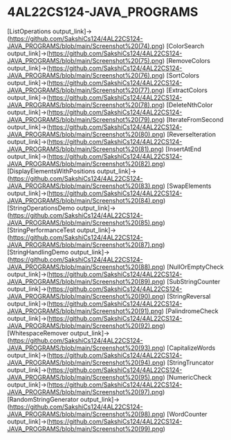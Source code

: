 # 4AL22CS124-JAVA_PROGRAMS
[ListOperations output_link]->(https://github.com/SakshiCs124/4AL22CS124-JAVA_PROGRAMS/blob/main/Screenshot%20(74).png)
[ColorSearch output_link]->(https://github.com/SakshiCs124/4AL22CS124-JAVA_PROGRAMS/blob/main/Screenshot%20(75).png)
[RemoveColors output_link]->(https://github.com/SakshiCs124/4AL22CS124-JAVA_PROGRAMS/blob/main/Screenshot%20(76).png)
[SortColors output_link]->(https://github.com/SakshiCs124/4AL22CS124-JAVA_PROGRAMS/blob/main/Screenshot%20(77).png)
[ExtractColors output_link]->(https://github.com/SakshiCs124/4AL22CS124-JAVA_PROGRAMS/blob/main/Screenshot%20(78).png)
[DeleteNthColor output_link]->(https://github.com/SakshiCs124/4AL22CS124-JAVA_PROGRAMS/blob/main/Screenshot%20(79).png)
[IterateFromSecond output_link]->(https://github.com/SakshiCs124/4AL22CS124-JAVA_PROGRAMS/blob/main/Screenshot%20(80).png)
[ReverseIteration output_link]->(https://github.com/SakshiCs124/4AL22CS124-JAVA_PROGRAMS/blob/main/Screenshot%20(81).png)
[InsertAtEnd output_link]->(https://github.com/SakshiCs124/4AL22CS124-JAVA_PROGRAMS/blob/main/Screenshot%20(82).png)
[DisplayElementsWithPositions output_link]->(https://github.com/SakshiCs124/4AL22CS124-JAVA_PROGRAMS/blob/main/Screenshot%20(83).png)
[SwapElements output_link]->(https://github.com/SakshiCs124/4AL22CS124-JAVA_PROGRAMS/blob/main/Screenshot%20(84).png)
[StringOperationsDemo output_link]->(https://github.com/SakshiCs124/4AL22CS124-JAVA_PROGRAMS/blob/main/Screenshot%20(85).png)
[StringPerformanceTest output_link]->(https://github.com/SakshiCs124/4AL22CS124-JAVA_PROGRAMS/blob/main/Screenshot%20(87).png)
[StringHandlingDemo output_link]->(https://github.com/SakshiCs124/4AL22CS124-JAVA_PROGRAMS/blob/main/Screenshot%20(88).png)
[NullOrEmptyCheck output_link]->(https://github.com/SakshiCs124/4AL22CS124-JAVA_PROGRAMS/blob/main/Screenshot%20(89).png)
[SubStringCounter output_link]->(https://github.com/SakshiCs124/4AL22CS124-JAVA_PROGRAMS/blob/main/Screenshot%20(90).png)
[StringReversal output_link]->(https://github.com/SakshiCs124/4AL22CS124-JAVA_PROGRAMS/blob/main/Screenshot%20(91).png)
[PalindromeCheck output_link]->(https://github.com/SakshiCs124/4AL22CS124-JAVA_PROGRAMS/blob/main/Screenshot%20(92).png)
[WhitespaceRemover output_link]->(https://github.com/SakshiCs124/4AL22CS124-JAVA_PROGRAMS/blob/main/Screenshot%20(93).png)
[CapitalizeWords output_link]->(https://github.com/SakshiCs124/4AL22CS124-JAVA_PROGRAMS/blob/main/Screenshot%20(94).png)
[StringTruncator output_link]->(https://github.com/SakshiCs124/4AL22CS124-JAVA_PROGRAMS/blob/main/Screenshot%20(95).png)
[NumericCheck output_link]->(https://github.com/SakshiCs124/4AL22CS124-JAVA_PROGRAMS/blob/main/Screenshot%20(97).png)
[RandomStringGenerator output_link]->(https://github.com/SakshiCs124/4AL22CS124-JAVA_PROGRAMS/blob/main/Screenshot%20(98).png)
[WordCounter output_link]->(https://github.com/SakshiCs124/4AL22CS124-JAVA_PROGRAMS/blob/main/Screenshot%20(99).png)

